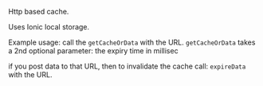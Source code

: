 Http based cache.

Uses Ionic local storage.

Example usage:
call the `getCacheOrData` with the URL.
`getCacheOrData` takes a 2nd optional parameter: the expiry time in millisec

if you post data to that URL, then to invalidate the cache call: `expireData` with the URL.
